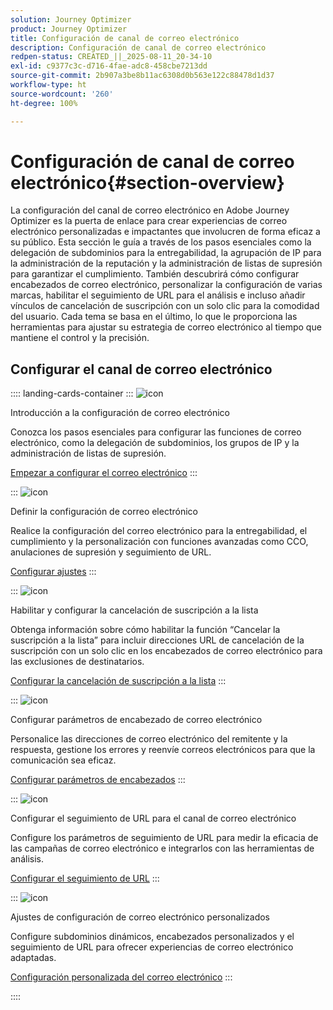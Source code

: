 ```yaml
---
solution: Journey Optimizer
product: Journey Optimizer
title: Configuración de canal de correo electrónico
description: Configuración de canal de correo electrónico
redpen-status: CREATED_||_2025-08-11_20-34-10
exl-id: c9377c3c-d716-4fae-adc8-458cbe7213dd
source-git-commit: 2b907a3be8b11ac6308d0b563e122c88478d1d37
workflow-type: ht
source-wordcount: '260'
ht-degree: 100%

---
```


# Configuración de canal de correo electrónico{#section-overview}

La configuración del canal de correo electrónico en Adobe Journey Optimizer es la puerta de enlace para crear experiencias de correo electrónico personalizadas e impactantes que involucren de forma eficaz a su público. Esta sección le guía a través de los pasos esenciales como la delegación de subdominios para la entregabilidad, la agrupación de IP para la administración de la reputación y la administración de listas de supresión para garantizar el cumplimiento. También descubrirá cómo configurar encabezados de correo electrónico, personalizar la configuración de varias marcas, habilitar el seguimiento de URL para el análisis e incluso añadir vínculos de cancelación de suscripción con un solo clic para la comodidad del usuario. Cada tema se basa en el último, lo que le proporciona las herramientas para ajustar su estrategia de correo electrónico al tiempo que mantiene el control y la precisión.

## Configurar el canal de correo electrónico

:::: landing-cards-container
:::
![icon](https://cdn.experienceleague.adobe.com/icons/circle-play.svg)

Introducción a la configuración de correo electrónico

Conozca los pasos esenciales para configurar las funciones de correo electrónico, como la delegación de subdominios, los grupos de IP y la administración de listas de supresión.

[Empezar a configurar el correo electrónico](../using/email/get-started-email-config.md)
:::

:::
![icon](https://cdn.experienceleague.adobe.com/icons/gear.svg)

Definir la configuración de correo electrónico

Realice la configuración del correo electrónico para la entregabilidad, el cumplimiento y la personalización con funciones avanzadas como CCO, anulaciones de supresión y seguimiento de URL.

[Configurar ajustes](../using/email/email-settings.md)
:::

:::
![icon](https://cdn.experienceleague.adobe.com/icons/list-check.svg)

Habilitar y configurar la cancelación de suscripción a la lista

Obtenga información sobre cómo habilitar la función “Cancelar la suscripción a la lista” para incluir direcciones URL de cancelación de la suscripción con un solo clic en los encabezados de correo electrónico para las exclusiones de destinatarios.

[Configurar la cancelación de suscripción a la lista](../using/email/list-unsubscribe.md)
:::

:::
![icon](https://cdn.experienceleague.adobe.com/icons/gear.svg)

Configurar parámetros de encabezado de correo electrónico

Personalice las direcciones de correo electrónico del remitente y la respuesta, gestione los errores y reenvíe correos electrónicos para que la comunicación sea eficaz.

[Configurar parámetros de encabezados](../using/email/header-parameters.md)
:::

:::
![icon](https://cdn.experienceleague.adobe.com/icons/chart-line.svg)

Configurar el seguimiento de URL para el canal de correo electrónico

Configure los parámetros de seguimiento de URL para medir la eficacia de las campañas de correo electrónico e integrarlos con las herramientas de análisis.

[Configurar el seguimiento de URL](../using/email/url-tracking.md)
:::

:::
![icon](https://cdn.experienceleague.adobe.com/icons/bullseye.svg)

Ajustes de configuración de correo electrónico personalizados

Configure subdominios dinámicos, encabezados personalizados y el seguimiento de URL para ofrecer experiencias de correo electrónico adaptadas.

[Configuración personalizada del correo electrónico](../using/email/surface-personalization.md)
:::

::::
